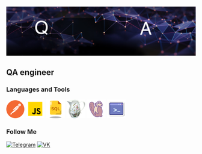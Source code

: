 ![Header](https://github.com/AlexS9112/AlexS9112/blob/main/assets/title-bg-2222.jpeg)

## QA engineer

### Languages and Tools


![This is image](https://github.com/AlexS9112/AlexS9112/blob/main/assets/postman.png)
![This is image](https://github.com/AlexS9112/AlexS9112/blob/main/assets/js.png)
![This is image](https://github.com/AlexS9112/AlexS9112/blob/main/assets/nsql.png)
![This is image](https://github.com/AlexS9112/AlexS9112/blob/main/assets/Charli.png)
![This is image](https://github.com/AlexS9112/AlexS9112/blob/main/assets/dbiv.png)
![This is image](https://github.com/AlexS9112/AlexS9112/blob/main/assets/konnew.png)

### Follow Me

[![Telegram](https://img.shields.io/badge/-Telegram-090909?style=for-the-badge&logo=Telegram&logoColor=27A0D)](https://t.me/alexsultanov)
[![VK](https://img.shields.io/badge/-VKONTAKTE-090909?style=for-the-badge&logo=VK&logoColor=4F7DB3)](https://vk.com/alexk9112)